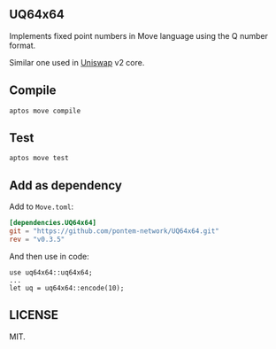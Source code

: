 ## UQ64x64

Implements fixed point numbers in Move language using the Q number format.

Similar one used in [Uniswap](https://github.com/Uniswap/v2-core/blob/master/contracts/libraries/UQ112x112.sol) v2 core.

## Compile

    aptos move compile

## Test

    aptos move test

## Add as dependency

Add to `Move.toml`:

```toml
[dependencies.UQ64x64]
git = "https://github.com/pontem-network/UQ64x64.git"
rev = "v0.3.5"
```

And then use in code:

```move
use uq64x64::uq64x64;
...
let uq = uq64x64::encode(10);
```

## LICENSE

MIT.
